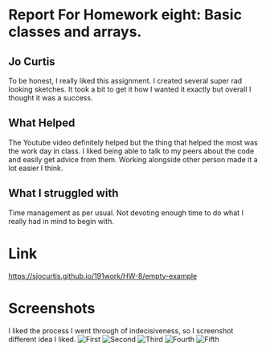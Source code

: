 # Report For Homework eight: Basic classes and arrays.

## Jo Curtis

To be honest, I really liked this assignment. I created several super rad looking sketches.
It took a bit to get it how I wanted it exactly but overall I thought it was a success.
## What Helped
The Youtube video definitely helped but the thing that helped the most was the work day in class.
I liked being able to talk to my peers about the code and easily get advice from them. Working alongside other person made it a lot easier I think.
## What I struggled with
Time management as per usual. Not devoting enough time to do what I really had in mind to begin with.

# Link
https://sjocurtis.github.io/191work/HW-8/empty-example

# Screenshots
I liked the process I went through of indecisiveness, so I screenshot different idea I liked.
![First](screenshot1)
![Second](screenshot2)
![Third](screenshot3)
![Fourth](screenshot4)
![Fifth](screenshot5)
